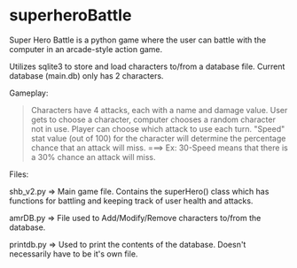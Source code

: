 superheroBattle
===============

Super Hero Battle is a python game where the user can battle with the computer in an arcade-style action game. 

Utilizes sqlite3 to store and load characters to/from a database file. Current database (main.db) only has 2 characters.

Gameplay:

>Characters have 4 attacks, each with a name and damage value. 
>User gets to choose a character, computer chooses a random character not in use. 
>Player can choose which attack to use each turn.
>"Speed" stat value (out of 100) for the character will determine the percentage chance that an attack will miss.
===> Ex: 30-Speed means that there is a 30% chance an attack will miss.

Files:

shb_v2.py => Main game file. Contains the superHero() class which has functions for battling and keeping track of user health and attacks.

amrDB.py => File used to Add/Modify/Remove characters to/from the database.

printdb.py => Used to print the contents of the database. Doesn't necessarily have to be it's own file.
